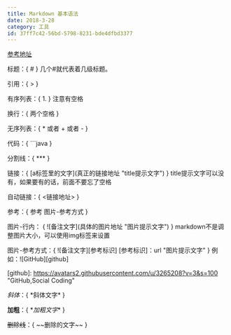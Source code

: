 ```yaml
---
title: Markdown 基本语法
date: 2018-3-28
category: 工具
id: 37ff7c42-56bd-5798-8231-bde4dfbd3377
---
```


[参考地址](http://xianbai.me/learn-md/article/about/readme.html "title:参考地址")

标题：{ \# } 几个\#就代表着几级标题。

引用：{ \> }

有序列表：{ 1. } 注意有空格

换行：{ 两个空格 }

无序列表：{ \* 或者 + 或者 - }

代码：{ \`\`\`java }

分割线：{ \*\*\* }

链接：{ \[a标签里的文字\](真正的链接地址 "title提示文字") } title提示文字可以没有，如果要有的话，前面不要忘了空格

自动链接：{ <链接地址> }

参考：{ 参考 图片-参考方式 }

图片-行内： { \!\[备注文字\]\(具体的图片地址 "图片提示文字"\) } markdown不是调整图片大小，可以使用img标签来设置

图片-参考方式：{ \!\[备注文字][参考标识] [参考标识]：url "图片提示文字" } 例如：![GitHub][github]

\[github]: https://avatars2.githubusercontent.com/u/3265208?v=3&s=100 "GitHub,Social Coding"

*斜体*：{ \*斜体文字* }

**加粗**：{ \**加粗文字** }

~~删除线~~：{ \~~删除的文字~~ }
